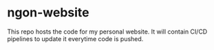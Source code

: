 # ngon-website
This repo hosts the code for my personal website. It will contain CI/CD pipelines to update it everytime code is pushed.
